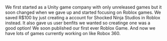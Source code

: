 We first started as a Unity game company with only unreleased games but it soon changed when we gave up and started focusing on Roblox games. We saved R$100 by just creating a account for Shocked Ninja Studios in Roblox instead. It also gave us user benfits we wanted so creatinge one was a good option! We soon published our first ever Roblox Game. And now we have lots of games currently working on like Robox 360.
